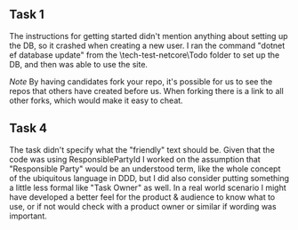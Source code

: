 ## Task 1
The instructions for getting started didn't mention anything about setting up the DB, so it crashed when creating a new user. I ran the command "dotnet ef database update" from the \tech-test-netcore\Todo folder to set up the DB, and then was able to use the site.

*Note* By having candidates fork your repo, it's possible for us to see the repos that others have created before us. When forking there is a link to all other forks, which would make it easy to cheat.


## Task 4
The task didn't specify what the "friendly" text should be. Given that the code was using ResponsiblePartyId I worked on the assumption that "Responsible Party" would be an understood term, like the whole concept of the ubiquitous language in DDD, but I did also consider putting something a little less formal like "Task Owner" as well. In a real world scenario I might have developed a better feel for the product & audience to know what to use, or if not would check with a product owner or similar if wording was important.



